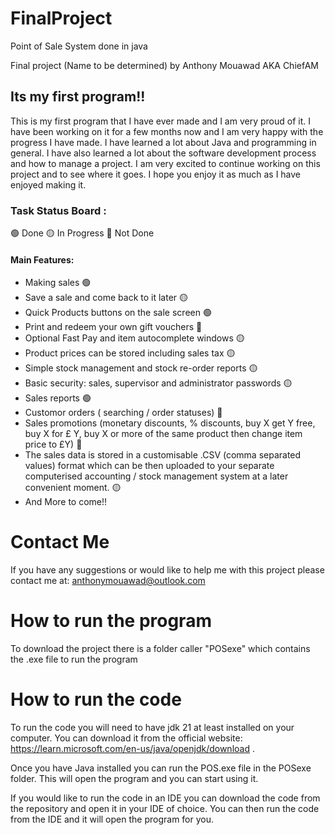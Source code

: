 # FinalProject
Point of Sale System done in java

Final project (Name to be determined) by Anthony Mouawad AKA ChiefAM

## Its my first program!!
This is my first program that I have ever made and I am very proud of it. I have been working on it for a few months now and I am very happy with the progress I have made. I have learned a lot about Java and programming in general. I have also learned a lot about the software development process and how to manage a project. I am very excited to continue working on this project and to see where it goes. I hope you enjoy it as much as I have enjoyed making it.
### Task Status Board :

🟢 Done
🟡 In Progress
🔴 Not Done

#### Main Features:
- Making sales 🟢
- Save a sale and come back to it later 🟡
- Quick Products buttons on the sale screen 🟢
- Print and redeem your own gift vouchers 🔴
- Optional Fast Pay and item autocomplete windows 🟡
- Product prices can be stored including sales tax 🟡
- Simple stock management and stock re-order reports 🟡
- Basic security: sales, supervisor and administrator passwords 🟡
- Sales reports 🟢
- Customor orders ( searching / order statuses) 🔴
- Sales promotions (monetary discounts, % discounts, buy X get Y free, buy X for £ Y, buy X or more of the same product then change item price to £Y) 🔴
- The sales data is stored in a customisable .CSV (comma separated values) format which can be then uploaded to your separate computerised accounting / stock management system at a later convenient moment. 🟡
- And More to come!!


# Contact Me 
If you have any suggestions or would like to help me with this project please contact me at: anthonymouawad@outlook.com


# How to run the program
To download the project there is a folder caller "POSexe" which contains the .exe file to run the program

# How to run the code
To run the code you will need to have jdk 21 at least  installed on your computer. You can download it from the official website: https://learn.microsoft.com/en-us/java/openjdk/download .

Once you have Java installed you can run the POS.exe file in the POSexe folder. This will open the program and you can start using it.

If you would like to run the code in an IDE you can download the code from the repository and open it in your IDE of choice. You can then run the code from the IDE and it will open the program for you.
